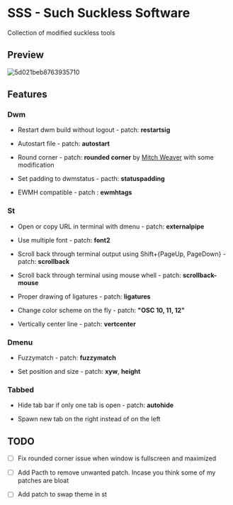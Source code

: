 # SSS - Such Suckless Software

Collection of modified suckless tools

## Preview

![5d021beb8763935710](https://i.loli.net/2019/06/13/5d021beb8763935710.png)

## Features

### Dwm

- Restart dwm build without logout - patch: **restartsig**

- Autostart file - patch: **autostart**

- Round corner - patch: **rounded corner** by  [Mitch Weaver](https://github.com/MitchWeaver) with some modification

- Set padding to dwmstatus - pacth: **statuspadding**

- EWMH compatible - patch : **ewmhtags**

### St

- Open or copy URL in terminal with dmenu - patch: **externalpipe**

- Use multiple font - patch: **font2**

- Scroll back through terminal output using Shift+{PageUp, PageDown} - patch: **scrollback**

- Scroll back through terminal using mouse whell - patch: **scrollback-mouse**

- Proper drawing of ligatures - patch: **ligatures**

- Change color scheme on the fly - patch: **"OSC 10, 11, 12"**

- Vertically center line - patch: **vertcenter**

### Dmenu

- Fuzzymatch - patch: **fuzzymatch**

- Set position and size - patch: **xyw**, **height**

### Tabbed

- Hide tab bar if only one tab is open - patch: **autohide**

- Spawn new tab on the right instead of on the left

## TODO

- [ ] Fix rounded corner issue when window is fullscreen and maximized

- [ ] Add Pacth to remove unwanted patch. Incase you think some of my patches are bloat

- [ ] Add patch to swap theme in st

